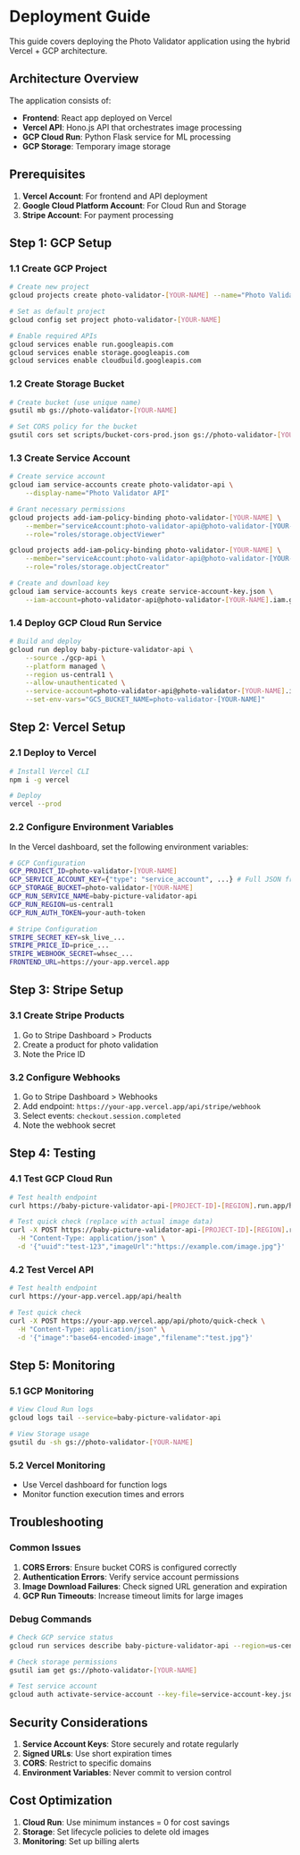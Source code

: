 # Deployment Guide

This guide covers deploying the Photo Validator application using the hybrid Vercel + GCP architecture.

## Architecture Overview

The application consists of:
- **Frontend**: React app deployed on Vercel
- **Vercel API**: Hono.js API that orchestrates image processing
- **GCP Cloud Run**: Python Flask service for ML processing
- **GCP Storage**: Temporary image storage

## Prerequisites

1. **Vercel Account**: For frontend and API deployment
2. **Google Cloud Platform Account**: For Cloud Run and Storage
3. **Stripe Account**: For payment processing

## Step 1: GCP Setup

### 1.1 Create GCP Project

```bash
# Create new project
gcloud projects create photo-validator-[YOUR-NAME] --name="Photo Validator"

# Set as default project
gcloud config set project photo-validator-[YOUR-NAME]

# Enable required APIs
gcloud services enable run.googleapis.com
gcloud services enable storage.googleapis.com
gcloud services enable cloudbuild.googleapis.com
```

### 1.2 Create Storage Bucket

```bash
# Create bucket (use unique name)
gsutil mb gs://photo-validator-[YOUR-NAME]

# Set CORS policy for the bucket
gsutil cors set scripts/bucket-cors-prod.json gs://photo-validator-[YOUR-NAME]
```

### 1.3 Create Service Account

```bash
# Create service account
gcloud iam service-accounts create photo-validator-api \
    --display-name="Photo Validator API"

# Grant necessary permissions
gcloud projects add-iam-policy-binding photo-validator-[YOUR-NAME] \
    --member="serviceAccount:photo-validator-api@photo-validator-[YOUR-NAME].iam.gserviceaccount.com" \
    --role="roles/storage.objectViewer"

gcloud projects add-iam-policy-binding photo-validator-[YOUR-NAME] \
    --member="serviceAccount:photo-validator-api@photo-validator-[YOUR-NAME].iam.gserviceaccount.com" \
    --role="roles/storage.objectCreator"

# Create and download key
gcloud iam service-accounts keys create service-account-key.json \
    --iam-account=photo-validator-api@photo-validator-[YOUR-NAME].iam.gserviceaccount.com
```

### 1.4 Deploy GCP Cloud Run Service

```bash
# Build and deploy
gcloud run deploy baby-picture-validator-api \
    --source ./gcp-api \
    --platform managed \
    --region us-central1 \
    --allow-unauthenticated \
    --service-account=photo-validator-api@photo-validator-[YOUR-NAME].iam.gserviceaccount.com \
    --set-env-vars="GCS_BUCKET_NAME=photo-validator-[YOUR-NAME]"
```

## Step 2: Vercel Setup

### 2.1 Deploy to Vercel

```bash
# Install Vercel CLI
npm i -g vercel

# Deploy
vercel --prod
```

### 2.2 Configure Environment Variables

In the Vercel dashboard, set the following environment variables:

```bash
# GCP Configuration
GCP_PROJECT_ID=photo-validator-[YOUR-NAME]
GCP_SERVICE_ACCOUNT_KEY={"type": "service_account", ...} # Full JSON from service-account-key.json
GCP_STORAGE_BUCKET=photo-validator-[YOUR-NAME]
GCP_RUN_SERVICE_NAME=baby-picture-validator-api
GCP_RUN_REGION=us-central1
GCP_RUN_AUTH_TOKEN=your-auth-token

# Stripe Configuration
STRIPE_SECRET_KEY=sk_live_...
STRIPE_PRICE_ID=price_...
STRIPE_WEBHOOK_SECRET=whsec_...
FRONTEND_URL=https://your-app.vercel.app
```

## Step 3: Stripe Setup

### 3.1 Create Stripe Products

1. Go to Stripe Dashboard > Products
2. Create a product for photo validation
3. Note the Price ID

### 3.2 Configure Webhooks

1. Go to Stripe Dashboard > Webhooks
2. Add endpoint: `https://your-app.vercel.app/api/stripe/webhook`
3. Select events: `checkout.session.completed`
4. Note the webhook secret

## Step 4: Testing

### 4.1 Test GCP Cloud Run

```bash
# Test health endpoint
curl https://baby-picture-validator-api-[PROJECT-ID]-[REGION].run.app/health

# Test quick check (replace with actual image data)
curl -X POST https://baby-picture-validator-api-[PROJECT-ID]-[REGION].run.app/api/quick_check \
  -H "Content-Type: application/json" \
  -d '{"uuid":"test-123","imageUrl":"https://example.com/image.jpg"}'
```

### 4.2 Test Vercel API

```bash
# Test health endpoint
curl https://your-app.vercel.app/api/health

# Test quick check
curl -X POST https://your-app.vercel.app/api/photo/quick-check \
  -H "Content-Type: application/json" \
  -d '{"image":"base64-encoded-image","filename":"test.jpg"}'
```

## Step 5: Monitoring

### 5.1 GCP Monitoring

```bash
# View Cloud Run logs
gcloud logs tail --service=baby-picture-validator-api

# View Storage usage
gsutil du -sh gs://photo-validator-[YOUR-NAME]
```

### 5.2 Vercel Monitoring

- Use Vercel dashboard for function logs
- Monitor function execution times and errors

## Troubleshooting

### Common Issues

1. **CORS Errors**: Ensure bucket CORS is configured correctly
2. **Authentication Errors**: Verify service account permissions
3. **Image Download Failures**: Check signed URL generation and expiration
4. **GCP Run Timeouts**: Increase timeout limits for large images

### Debug Commands

```bash
# Check GCP service status
gcloud run services describe baby-picture-validator-api --region=us-central1

# Check storage permissions
gsutil iam get gs://photo-validator-[YOUR-NAME]

# Test service account
gcloud auth activate-service-account --key-file=service-account-key.json
```

## Security Considerations

1. **Service Account Keys**: Store securely and rotate regularly
2. **Signed URLs**: Use short expiration times
3. **CORS**: Restrict to specific domains
4. **Environment Variables**: Never commit to version control

## Cost Optimization

1. **Cloud Run**: Use minimum instances = 0 for cost savings
2. **Storage**: Set lifecycle policies to delete old images
3. **Monitoring**: Set up billing alerts 